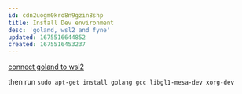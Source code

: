 ```yaml
---
id: cdn2uogm0kro8n9gzin8shp
title: Install Dev environment
desc: 'goland, wsl2 and fyne'
updated: 1675516644852
created: 1675516453237
---
```


[connect goland to wsl2](https://blog.jetbrains.com/go/2021/05/05/compile-and-run-go-code-using-wsl-2-and-goland/)

then run ```sudo apt-get install golang gcc libgl1-mesa-dev xorg-dev```
